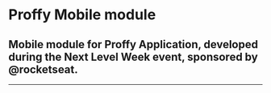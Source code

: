 # Proffy Mobile module

## Mobile module for Proffy Application, developed during the Next Level Week event, sponsored by @rocketseat.


-----------------
